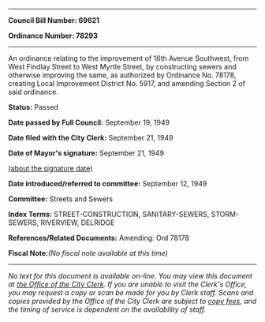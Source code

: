 

********

**Council Bill Number: 69621**
   
**Ordinance Number: 78293**
********

 An ordinance relating to the improvement of 16th Avenue Southwest, from West Findlay Street to West Myrtle Street, by constructing sewers and otherwise improving the same, as authorized by Ordinance No. 78178, creating Local Improvement District No. 5917, and amending Section 2 of said ordinance.

**Status:** Passed
   
**Date passed by Full Council:** September 19, 1949
   
**Date filed with the City Clerk:** September 21, 1949
   
**Date of Mayor's signature:** September 21, 1949
   
[(about the signature date)](/~public/approvaldate.htm)
   
   
   
**Date introduced/referred to committee:** September 12, 1949
   
**Committee:** Streets and Sewers
   
   
**Index Terms:** STREET-CONSTRUCTION, SANITARY-SEWERS, STORM-SEWERS, RIVERVIEW, DELRIDGE

**References/Related Documents:** Amending: Ord 78178

**Fiscal Note:**_(No fiscal note available at this time)_
********

_No text for this document is available on-line. You may view this document at [the Office of the City Clerk](http://www.seattle.gov/leg/clerk/contactUs.htm). If you are unable to visit the Clerk's Office, you may request a copy or scan be made for you by Clerk staff. Scans and copies provided by the Office of the City Clerk are subject to [copy fees](http://clerk.seattle.gov/~public/clerkfees.htm), and the timing of service is dependent on the availability of staff._

